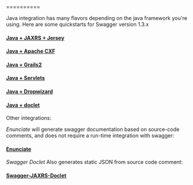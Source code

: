==========

Java integration has many flavors depending on the java framework you're using.  Here are some quickstarts for Swagger version 1.3.x

#### [Java + JAXRS + Jersey](https://github.com/wordnik/swagger-core/wiki/Java-JAXRS-Quickstart)

#### [Java + Apache CXF](https://github.com/wordnik/swagger-core/wiki/Java-CXF-Quickstart)

#### [Java + Grails2](https://github.com/wordnik/swagger-core/wiki/Java-grails2-Quickstart)

#### [Java + Servlets](https://github.com/wordnik/swagger-core/wiki/Servlet-Quickstart)

#### [Java + Dropwizard](https://github.com/wordnik/swagger-core/wiki/JavaDropwizard-Quickstart)

#### [Java + doclet](https://github.com/wordnik/swagger-core/wiki/JavaDoclet-Quickstart)

Other integrations:

*Enunciate* will generate swagger documentation based on source-code comments, and does not require a run-time integration with swagger:

#### [Enunciate](http://enunciate.codehaus.org/index.html)

*Swagger Doclet* Also generates static JSON from source code comment:

#### [Swagger-JAXRS-Doclet](https://github.com/ryankennedy/swagger-jaxrs-doclet)